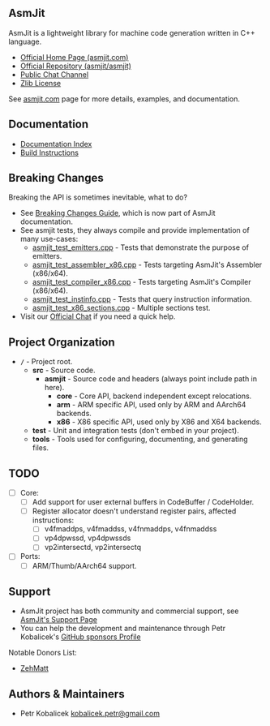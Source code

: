 AsmJit
------

AsmJit is a lightweight library for machine code generation written in C++ language.

  * [Official Home Page (asmjit.com)](https://asmjit.com)
  * [Official Repository (asmjit/asmjit)](https://github.com/asmjit/asmjit)
  * [Public Chat Channel](https://gitter.im/asmjit/asmjit)
  * [Zlib License](./LICENSE.md)

See [asmjit.com](https://asmjit.com) page for more details, examples, and documentation.

Documentation
-------------

  * [Documentation Index](https://asmjit.com/doc/index.html)
  * [Build Instructions](https://asmjit.com/doc/group__asmjit__build.html)

Breaking Changes
----------------

Breaking the API is sometimes inevitable, what to do?

  * See [Breaking Changes Guide](https://asmjit.com/doc/group__asmjit__breaking__changes.html), which is now part of AsmJit documentation.
  * See asmjit tests, they always compile and provide implementation of many use-cases:
    * [asmjit_test_emitters.cpp](./test/asmjit_test_emitters.cpp) - Tests that demonstrate the purpose of emitters.
    * [asmjit_test_assembler_x86.cpp](./test/asmjit_test_assembler_x86.cpp) - Tests targeting AsmJit's Assembler (x86/x64).
    * [asmjit_test_compiler_x86.cpp](./test/asmjit_test_compiler_x86.cpp) - Tests targeting AsmJit's Compiler (x86/x64).
    * [asmjit_test_instinfo.cpp](./test/asmjit_test_instinfo.cpp) - Tests that query instruction information.
    * [asmjit_test_x86_sections.cpp](./test/asmjit_test_x86_sections.cpp) - Multiple sections test.
  * Visit our [Official Chat](https://gitter.im/asmjit/asmjit) if you need a quick help.

Project Organization
--------------------

  * **`/`**        - Project root.
    * **src**      - Source code.
      * **asmjit** - Source code and headers (always point include path in here).
        * **core** - Core API, backend independent except relocations.
        * **arm**  - ARM specific API, used only by ARM and AArch64 backends.
        * **x86**  - X86 specific API, used only by X86 and X64 backends.
    * **test**     - Unit and integration tests (don't embed in your project).
    * **tools**    - Tools used for configuring, documenting, and generating files.

TODO
----

  * [ ] Core:
    * [ ] Add support for user external buffers in CodeBuffer / CodeHolder.
    * [ ] Register allocator doesn't understand register pairs, affected instructions:
      * [ ] v4fmaddps, v4fmaddss, v4fnmaddps, v4fnmaddss
      * [ ] vp4dpwssd, vp4dpwssds
      * [ ] vp2intersectd, vp2intersectq
  * [ ] Ports:
    * [ ] ARM/Thumb/AArch64 support.

Support
-------

  * AsmJit project has both community and commercial support, see [AsmJit's Support Page](https://asmjit.com/support.html)
  * You can help the development and maintenance through Petr Kobalicek's [GitHub sponsors Profile](https://github.com/sponsors/kobalicek)

Notable Donors List:

  * [ZehMatt](https://github.com/ZehMatt)


Authors & Maintainers
---------------------

  * Petr Kobalicek <kobalicek.petr@gmail.com>
